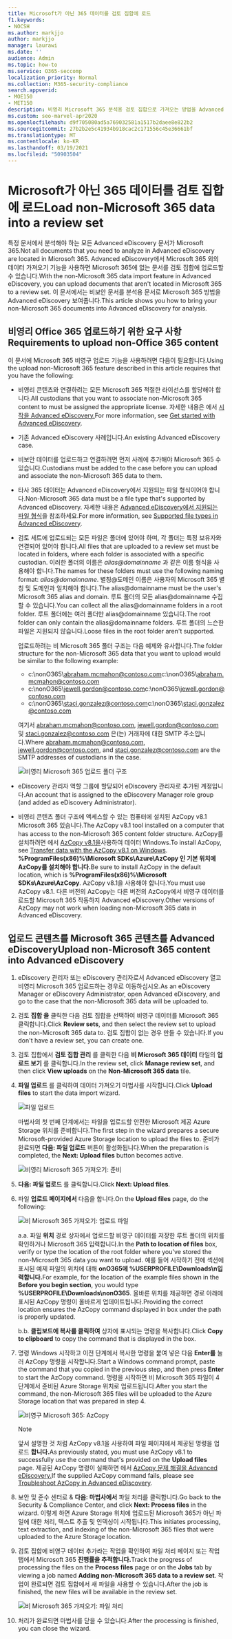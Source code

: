```yaml
---
title: Microsoft가 아닌 365 데이터를 검토 집합에 로드
f1.keywords:
- NOCSH
ms.author: markjjo
author: markjjo
manager: laurawi
ms.date: ''
audience: Admin
ms.topic: how-to
ms.service: O365-seccomp
localization_priority: Normal
ms.collection: M365-security-compliance
search.appverid:
- MOE150
- MET150
description: 비영리 Microsoft 365 분석용 검토 집합으로 가져오는 방법을 Advanced eDiscovery 방법을 참조합니다.
ms.custom: seo-marvel-apr2020
ms.openlocfilehash: d9f705080ad5a769032581a1517b2daee8e822b2
ms.sourcegitcommit: 27b2b2e5c41934b918cac2c171556c45e36661bf
ms.translationtype: MT
ms.contentlocale: ko-KR
ms.lasthandoff: 03/19/2021
ms.locfileid: "50903504"
---
```

# <a name="load-non-microsoft-365-data-into-a-review-set"></a><span data-ttu-id="131fd-103">Microsoft가 아닌 365 데이터를 검토 집합에 로드</span><span class="sxs-lookup"><span data-stu-id="131fd-103">Load non-Microsoft 365 data into a review set</span></span>

<span data-ttu-id="131fd-104">특정 문서에서 분석해야 하는 모든 Advanced eDiscovery 문서가 Microsoft 365.</span><span class="sxs-lookup"><span data-stu-id="131fd-104">Not all documents that you need to analyze in Advanced eDiscovery are located in Microsoft 365.</span></span> <span data-ttu-id="131fd-105">Advanced eDiscovery에서 Microsoft 365 외의 데이터 가져오기 기능을 사용하면 Microsoft 365에 없는 문서를 검토 집합에 업로드할 수 있습니다.</span><span class="sxs-lookup"><span data-stu-id="131fd-105">With the non-Microsoft 365 data import feature in Advanced eDiscovery, you can upload documents that aren't located in Microsoft 365 to a review set.</span></span> <span data-ttu-id="131fd-106">이 문서에서는 비보안 문서를 분석용 문서로 Microsoft 365 방법을 Advanced eDiscovery 보여줍니다.</span><span class="sxs-lookup"><span data-stu-id="131fd-106">This article shows you how to bring your non-Microsoft 365 documents into Advanced eDiscovery for analysis.</span></span>

## <a name="requirements-to-upload-non-office-365-content"></a><span data-ttu-id="131fd-107">비영리 Office 365 업로드하기 위한 요구 사항</span><span class="sxs-lookup"><span data-stu-id="131fd-107">Requirements to upload non-Office 365 content</span></span>

<span data-ttu-id="131fd-108">이 문서에 Microsoft 365 비영구 업로드 기능을 사용하려면 다음이 필요합니다.</span><span class="sxs-lookup"><span data-stu-id="131fd-108">Using the upload non-Microsoft 365 feature described in this article requires that you have the following:</span></span>

- <span data-ttu-id="131fd-109">비영리 콘텐츠와 연결하려는 모든 Microsoft 365 적절한 라이선스를 할당해야 합니다.</span><span class="sxs-lookup"><span data-stu-id="131fd-109">All custodians that you want to associate non-Microsoft 365 content to must be assigned the appropriate license.</span></span> <span data-ttu-id="131fd-110">자세한 내용은 에서 [시작을 Advanced eDiscovery.](get-started-with-advanced-ediscovery.md#step-1-verify-and-assign-appropriate-licenses)</span><span class="sxs-lookup"><span data-stu-id="131fd-110">For more information, see [Get started with Advanced eDiscovery](get-started-with-advanced-ediscovery.md#step-1-verify-and-assign-appropriate-licenses).</span></span>

- <span data-ttu-id="131fd-111">기존 Advanced eDiscovery 사례입니다.</span><span class="sxs-lookup"><span data-stu-id="131fd-111">An existing Advanced eDiscovery case.</span></span>

- <span data-ttu-id="131fd-112">비보안 데이터를 업로드하고 연결하려면 먼저 사례에 추가해야 Microsoft 365 수 있습니다.</span><span class="sxs-lookup"><span data-stu-id="131fd-112">Custodians must be added to the case before you can upload and associate the non-Microsoft 365 data to them.</span></span>

- <span data-ttu-id="131fd-113">타사 365 데이터는 Advanced eDiscovery에서 지원되는 파일 형식이어야 합니다.</span><span class="sxs-lookup"><span data-stu-id="131fd-113">Non-Microsoft 365 data must be a file type that's supported by Advanced eDiscovery.</span></span> <span data-ttu-id="131fd-114">자세한 내용은 [Advanced eDiscovery에서 지원되는 파일 형식](supported-filetypes-ediscovery20.md)을 참조하세요.</span><span class="sxs-lookup"><span data-stu-id="131fd-114">For more information, see [Supported file types in Advanced eDiscovery](supported-filetypes-ediscovery20.md).</span></span>

- <span data-ttu-id="131fd-115">검토 세트에 업로드되는 모든 파일은 폴더에 있어야 하며, 각 폴더는 특정 보유자와 연결되어 있어야 합니다.</span><span class="sxs-lookup"><span data-stu-id="131fd-115">All files that are uploaded to a review set must be located in folders, where each folder is associated with a specific custodian.</span></span> <span data-ttu-id="131fd-116">이러한 폴더의 이름은 *alias@domainname* 과 같은 이름 형식을 사용해야 합니다.</span><span class="sxs-lookup"><span data-stu-id="131fd-116">The names for these folders must use the following naming format: *alias@domainname*.</span></span> <span data-ttu-id="131fd-117">별칭@도메인 이름은 사용자의 Microsoft 365 별칭 및 도메인과 일치해야 합니다.</span><span class="sxs-lookup"><span data-stu-id="131fd-117">The alias@domainname must be the user's Microsoft 365 alias and domain.</span></span> <span data-ttu-id="131fd-118">루트 폴더의 모든 alias@domainname 수집할 수 있습니다.</span><span class="sxs-lookup"><span data-stu-id="131fd-118">You can collect all the alias@domainname folders in a root folder.</span></span> <span data-ttu-id="131fd-119">루트 폴더에는 여러 폴더만 alias@domainname 있습니다.</span><span class="sxs-lookup"><span data-stu-id="131fd-119">The root folder can only contain the alias@domainname folders.</span></span> <span data-ttu-id="131fd-120">루트 폴더의 느슨한 파일은 지원되지 않습니다.</span><span class="sxs-lookup"><span data-stu-id="131fd-120">Loose files in the root folder aren't supported.</span></span>

   <span data-ttu-id="131fd-121">업로드하려는 비 Microsoft 365 폴더 구조는 다음 예제와 유사합니다.</span><span class="sxs-lookup"><span data-stu-id="131fd-121">The folder structure for the non-Microsoft 365 data that you want to upload would be similar to the following example:</span></span>

   - <span data-ttu-id="131fd-122">c:\nonO365\abraham.mcmahon@contoso.com</span><span class="sxs-lookup"><span data-stu-id="131fd-122">c:\nonO365\abraham.mcmahon@contoso.com</span></span>
   - <span data-ttu-id="131fd-123">c:\nonO365\jewell.gordon@contoso.com</span><span class="sxs-lookup"><span data-stu-id="131fd-123">c:\nonO365\jewell.gordon@contoso.com</span></span>
   - <span data-ttu-id="131fd-124">c:\nonO365\staci.gonzalez@contoso.com</span><span class="sxs-lookup"><span data-stu-id="131fd-124">c:\nonO365\staci.gonzalez@contoso.com</span></span>

   <span data-ttu-id="131fd-125">여기서 abraham.mcmahon@contoso.com, jewell.gordon@contoso.com 및 staci.gonzalez@contoso.com 은(는) 거래자에 대한 SMTP 주소입니다.</span><span class="sxs-lookup"><span data-stu-id="131fd-125">Where abraham.mcmahon@contoso.com, jewell.gordon@contoso.com, and staci.gonzalez@contoso.com are the SMTP addresses of custodians in the case.</span></span>

   ![비영리 Microsoft 365 업로드 폴더 구조](../media/3f2dde84-294e-48ea-b44b-7437bd25284c.png)

- <span data-ttu-id="131fd-127">eDiscovery 관리자 역할 그룹에 할당되어 eDiscovery 관리자로 추가된 계정입니다.</span><span class="sxs-lookup"><span data-stu-id="131fd-127">An account that is assigned to the eDiscovery Manager role group (and added as eDiscovery Administrator).</span></span>

- <span data-ttu-id="131fd-128">비영리 콘텐츠 폴더 구조에 액세스할 수 있는 컴퓨터에 설치된 AzCopy v8.1 Microsoft 365 있습니다.</span><span class="sxs-lookup"><span data-stu-id="131fd-128">The AzCopy v8.1 tool installed on a computer that has access to the non-Microsoft 365 content folder structure.</span></span> <span data-ttu-id="131fd-129">AzCopy를 설치하려면 에서 [AzCopy v8.1을](/previous-versions/azure/storage/storage-use-azcopy)사용하여 데이터 Windows.</span><span class="sxs-lookup"><span data-stu-id="131fd-129">To install AzCopy, see [Transfer data with the AzCopy v8.1 on Windows](/previous-versions/azure/storage/storage-use-azcopy).</span></span> <span data-ttu-id="131fd-130">**%ProgramFiles(x86)%\Microsoft SDKs\Azure\AzCopy 인 기본 위치에 AzCopy를 설치해야 합니다.**</span><span class="sxs-lookup"><span data-stu-id="131fd-130">Be sure to install AzCopy in the default location, which is **%ProgramFiles(x86)%\Microsoft SDKs\Azure\AzCopy**.</span></span> <span data-ttu-id="131fd-131">AzCopy v8.1을 사용해야 합니다.</span><span class="sxs-lookup"><span data-stu-id="131fd-131">You must use AzCopy v8.1.</span></span> <span data-ttu-id="131fd-132">다른 버전의 AzCopy는 다른 버전의 AzCopy에서 비영구 데이터를 로드할 Microsoft 365 작동하지 Advanced eDiscovery.</span><span class="sxs-lookup"><span data-stu-id="131fd-132">Other versions of AzCopy may not work when loading non-Microsoft 365 data in Advanced eDiscovery.</span></span>


## <a name="upload-non-microsoft-365-content-into-advanced-ediscovery"></a><span data-ttu-id="131fd-133">업로드 콘텐츠를 Microsoft 365 콘텐츠를 Advanced eDiscovery</span><span class="sxs-lookup"><span data-stu-id="131fd-133">Upload non-Microsoft 365 content into Advanced eDiscovery</span></span>

1. <span data-ttu-id="131fd-134">eDiscovery 관리자 또는 eDiscovery 관리자로서 Advanced eDiscovery 열고 비영리 Microsoft 365 업로드하는 경우로 이동하십시오.</span><span class="sxs-lookup"><span data-stu-id="131fd-134">As an eDiscovery Manager or eDiscovery Administrator, open Advanced eDiscovery, and go to the case that the non-Microsoft 365 data will be uploaded to.</span></span>  

2. <span data-ttu-id="131fd-135">검토 **집합 을** 클릭한 다음 검토 집합을 선택하여 비영구 데이터를 Microsoft 365 클릭합니다.</span><span class="sxs-lookup"><span data-stu-id="131fd-135">Click **Review sets**, and then select the review set to upload the non-Microsoft 365 data to.</span></span>  <span data-ttu-id="131fd-136">검토 집합이 없는 경우 만들 수 있습니다.</span><span class="sxs-lookup"><span data-stu-id="131fd-136">If you don't have a review set, you can create one.</span></span> 
 
3. <span data-ttu-id="131fd-137">검토 집합에서 **검토 집합 관리** 를 클릭한 다음 **비 Microsoft 365 데이터** 타일의 **업로드 보기** 를 클릭합니다.</span><span class="sxs-lookup"><span data-stu-id="131fd-137">In the review set, click **Manage review set**, and then click **View uploads** on the **Non-Microsoft 365 data** tile.</span></span>

4. <span data-ttu-id="131fd-138">**파일 업로드** 를 클릭하여 데이터 가져오기 마법사를 시작합니다.</span><span class="sxs-lookup"><span data-stu-id="131fd-138">Click **Upload files** to start the data import wizard.</span></span>

   ![파일 업로드](../media/574f4059-4146-4058-9df3-ec97cf28d7c7.png)

   <span data-ttu-id="131fd-140">마법사의 첫 번째 단계에서는 파일을 업로드할 안전한 Microsoft 제공 Azure Storage 위치를 준비합니다.</span><span class="sxs-lookup"><span data-stu-id="131fd-140">The first step in the wizard prepares a secure Microsoft-provided Azure Storage location to upload the files to.</span></span>  <span data-ttu-id="131fd-141">준비가 완료되면 **다음: 파일 업로드** 버튼이 활성화됩니다.</span><span class="sxs-lookup"><span data-stu-id="131fd-141">When the preparation is completed, the **Next: Upload files** button becomes active.</span></span>

   ![비영리 Microsoft 365 가져오기: 준비](../media/0670a347-a578-454a-9b3d-e70ef47aec57.png)
 
5. <span data-ttu-id="131fd-143">**다음: 파일 업로드** 를 클릭합니다.</span><span class="sxs-lookup"><span data-stu-id="131fd-143">Click **Next: Upload files**.</span></span>

6. <span data-ttu-id="131fd-144">파일 **업로드 페이지에서** 다음을 합니다.</span><span class="sxs-lookup"><span data-stu-id="131fd-144">On the **Upload files** page, do the following:</span></span>

   ![비 Microsoft 365 가져오기: 업로드 파일](../media/3ea53b5d-7f9b-4dfc-ba63-90a38c14d41a.png)

   <span data-ttu-id="131fd-146">a.</span><span class="sxs-lookup"><span data-stu-id="131fd-146">a.</span></span> <span data-ttu-id="131fd-147">파일 **위치** 경로 상자에서 업로드할 비영구 데이터를 저장한 루트 폴더의 위치를 확인하거나 Microsoft 365 입력합니다.</span><span class="sxs-lookup"><span data-stu-id="131fd-147">In the **Path to location of files** box, verify or type the location of the root folder where you've stored the non-Microsoft 365 data you want to upload.</span></span> <span data-ttu-id="131fd-148">예를 들어 시작하기 전에 섹션에 표시된 예제 파일의 위치에 대해 **onO365에 %USERPROFILE\Downloads\n입력합니다.**</span><span class="sxs-lookup"><span data-stu-id="131fd-148">For example, for the location of the example files shown in the **Before you begin section**, you would type **%USERPROFILE\Downloads\nonO365**.</span></span> <span data-ttu-id="131fd-149">올바른 위치를 제공하면 경로 아래에 표시된 AzCopy 명령이 올바르게 업데이트됩니다.</span><span class="sxs-lookup"><span data-stu-id="131fd-149">Providing the correct location ensures the AzCopy command displayed in box under the path is properly updated.</span></span>

   <span data-ttu-id="131fd-150">b.</span><span class="sxs-lookup"><span data-stu-id="131fd-150">b.</span></span> <span data-ttu-id="131fd-151">**클립보드에 복사를 클릭하여** 상자에 표시되는 명령을 복사합니다.</span><span class="sxs-lookup"><span data-stu-id="131fd-151">Click **Copy to clipboard** to copy the command that is displayed in the box.</span></span>

7. <span data-ttu-id="131fd-152">명령 Windows 시작하고 이전 단계에서 복사한 명령을 붙여 넣은 다음 **Enter를** 눌러 AzCopy 명령을 시작합니다.</span><span class="sxs-lookup"><span data-stu-id="131fd-152">Start a Windows command prompt, paste the command that you copied in the previous step, and then press **Enter** to start the AzCopy command.</span></span>  <span data-ttu-id="131fd-153">명령을 시작하면 비 Microsoft 365 파일이 4단계에서 준비된 Azure Storage 위치로 업로드됩니다.</span><span class="sxs-lookup"><span data-stu-id="131fd-153">After you start the command, the non-Microsoft 365 files will be uploaded to the Azure Storage location that was prepared in step 4.</span></span>

   ![비영구 Microsoft 365: AzCopy](../media/504e2dbe-f36f-4f36-9b08-04aea85d8250.png)

   > [!NOTE]
   > <span data-ttu-id="131fd-155">앞서 설명한 것 처럼 AzCopy v8.1을 사용하여 파일 페이지에서 제공된 명령을 업로드 **합니다.**</span><span class="sxs-lookup"><span data-stu-id="131fd-155">As previously stated, you must use AzCopy v8.1 to successfully use the command that's provided on the **Upload files** page.</span></span> <span data-ttu-id="131fd-156">제공된 AzCopy 명령이 실패하면 에서 [AzCopy 문제 해결을 Advanced eDiscovery.](troubleshooting-azcopy.md)</span><span class="sxs-lookup"><span data-stu-id="131fd-156">If the supplied AzCopy command fails, please see [Troubleshoot AzCopy in Advanced eDiscovery](troubleshooting-azcopy.md).</span></span>

8. <span data-ttu-id="131fd-157">보안 및 준수 센터로 & **다음: 마법사에서** 파일 처리를 클릭합니다.</span><span class="sxs-lookup"><span data-stu-id="131fd-157">Go back to the Security & Compliance Center, and click **Next: Process files** in the wizard.</span></span>  <span data-ttu-id="131fd-158">이렇게 하면 Azure Storage 위치에 업로드된 Microsoft 365가 아닌 파일에 대한 처리, 텍스트 추출 및 인덱싱이 시작됩니다.</span><span class="sxs-lookup"><span data-stu-id="131fd-158">This initiates processing, text extraction, and indexing of the non-Microsoft 365 files that were uploaded to the Azure Storage location.</span></span>  

9. <span data-ttu-id="131fd-159">검토 집합에 비영구  데이터 추가라는 작업을  확인하여 파일 처리 페이지 또는 작업 탭에서 Microsoft 365 **진행률을 추적합니다.**</span><span class="sxs-lookup"><span data-stu-id="131fd-159">Track the progress of processing the files on the **Process files** page or on the **Jobs** tab by viewing a job named **Adding non-Microsoft 365 data to a review set**.</span></span>  <span data-ttu-id="131fd-160">작업이 완료되면 검토 집합에서 새 파일을 사용할 수 있습니다.</span><span class="sxs-lookup"><span data-stu-id="131fd-160">After the job is finished, the new files will be available in the review set.</span></span>

   ![비 Microsoft 365 가져오기: 파일 처리](../media/218b1545-416a-4a9f-9b25-3b70e8508f67.png)

10. <span data-ttu-id="131fd-162">처리가 완료되면 마법사를 닫을 수 있습니다.</span><span class="sxs-lookup"><span data-stu-id="131fd-162">After the processing is finished, you can close the wizard.</span></span>